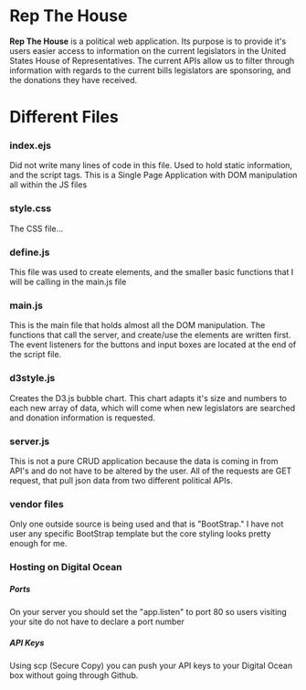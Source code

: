# Rep The House

**Rep The House** is a political web application. Its purpose is to provide it's users easier access to information on the current legislators in the United States House of Representatives. The current APIs allow us to filter through information with regards to the current bills legislators are sponsoring, and the donations they have received. 

# Different Files

### index.ejs
Did not write many lines of code in this file. Used to hold static information, and the script tags. This is a Single Page Application with DOM manipulation all within the JS files

### style.css
The CSS file... 

### define.js
This file was used to create elements, and the smaller basic functions that I will be calling in the main.js file

### main.js
This is the main file that holds almost all the DOM manipulation. The functions that call the server, and create/use the elements are written first. The event listeners for the buttons and input boxes are located at the end of the script file. 

### d3style.js
Creates the D3.js bubble chart. This chart adapts it's size and numbers to each new array of data, which will come when new legislators are searched and donation information is requested.

### server.js
This is not a pure CRUD application because the data is coming in from API's and do not have to be altered by the user. All of the requests are GET request, that pull json data from two different political APIs.

### vendor files
Only one outside source is being used and that is "BootStrap." I have not user any specific BootStrap template but the core styling looks pretty enough for me. 

### Hosting on Digital Ocean

##### Ports 
On your server you should set the "app.listen" to port 80 so users visiting your site do not have to declare a port number

##### API Keys
Using scp (Secure Copy) you can push your API keys to your Digital Ocean box without going through Github. 